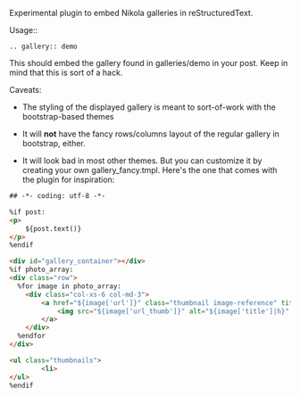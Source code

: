 Experimental plugin to embed Nikola galleries in reStructuredText.

Usage::

    .. gallery:: demo

This should embed the gallery found in galleries/demo in your post.
Keep in mind that this is sort of a hack.

Caveats:

* The styling of the displayed gallery is meant to sort-of-work
with the bootstrap-based themes

* It will **not** have the fancy rows/columns layout of the regular
gallery in bootstrap, either.

* It will look bad in most other themes. But you can customize it by
creating your own gallery_fancy.tmpl. Here's the one that comes with
 the plugin for inspiration:

```html
## -*- coding: utf-8 -*-

%if post:
<p>
    ${post.text()}
</p>
%endif

<div id="gallery_container"></div>
%if photo_array:
<div class="row">
  %for image in photo_array:
    <div class="col-xs-6 col-md-3">
        <a href="${image['url']}" class="thumbnail image-reference" title="${image['title']|h}">
            <img src="${image['url_thumb']}" alt="${image['title']|h}" />
        </a>
    </div>
  %endfor
</div>

<ul class="thumbnails">
        <li>
</ul>
%endif
```

